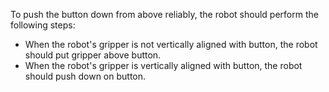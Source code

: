 To push the button down from above reliably, the robot should perform the following steps:
- When the robot's gripper is not vertically aligned with button, the robot should put gripper above button.
- When the robot's gripper is vertically aligned with button, the robot should push down on button.